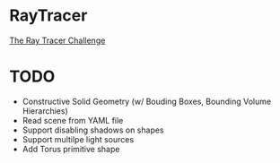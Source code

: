 # RayTracer

[The Ray Tracer Challenge](https://pragprog.com/book/jbtracer/the-ray-tracer-challenge)

# TODO
* Constructive Solid Geometry (w/ Bouding Boxes, Bounding Volume Hierarchies)
* Read scene from YAML file
* Support disabling shadows on shapes
* Support multilpe light sources
* Add Torus primitive shape